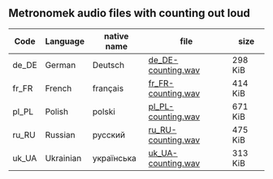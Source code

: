 ## Metronomek audio files with counting out loud


| Code  | Language        | native name          |        file                                                                                         | size    |
|-------|-----------------|----------------------|-----------------------------------------------------------------------------------------------------|---------|
| de_DE | German          | Deutsch              | [de_DE-counting.wav](https://sourceforge.net/projects/metronomek/files/counting/de_DE-counting.wav) | 298 KiB |
| fr_FR | French          | français             | [fr_FR-counting.wav](https://sourceforge.net/projects/metronomek/files/counting/fr_FR-counting.wav) | 414 KiB |
| pl_PL | Polish          | polski               | [pl_PL-counting.wav](https://sourceforge.net/projects/metronomek/files/counting/pl_PL-counting.wav) | 671 KiB |
| ru_RU | Russian         | русский              | [ru_RU-counting.wav](https://sourceforge.net/projects/metronomek/files/counting/ru_RU-counting.wav) | 475 KiB |
| uk_UA | Ukrainian       | українська           | [uk_UA-counting.wav](https://sourceforge.net/projects/metronomek/files/counting/uk_UA-counting.wav) | 313 KiB |

